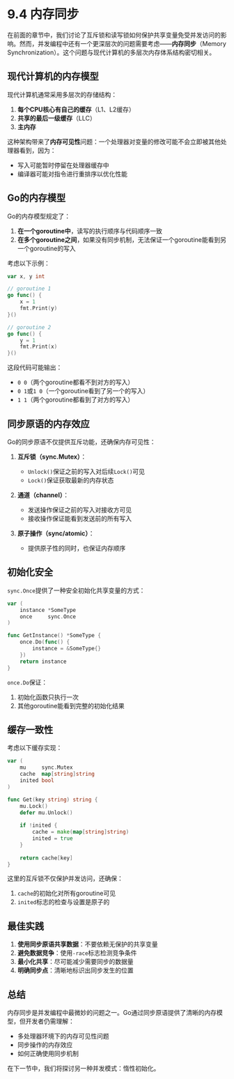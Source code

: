 # 9.4 内存同步

在前面的章节中，我们讨论了互斥锁和读写锁如何保护共享变量免受并发访问的影响。然而，并发编程中还有一个更深层次的问题需要考虑——**内存同步**（Memory Synchronization）。这个问题与现代计算机的多层次内存体系结构密切相关。

## 现代计算机的内存模型

现代计算机通常采用多层次的存储结构：
1. **每个CPU核心有自己的缓存**（L1、L2缓存）
2. **共享的最后一级缓存**（LLC）
3. **主内存**

这种架构带来了**内存可见性**问题：一个处理器对变量的修改可能不会立即被其他处理器看到，因为：
- 写入可能暂时停留在处理器缓存中
- 编译器可能对指令进行重排序以优化性能

## Go的内存模型

Go的内存模型规定了：
1. **在一个goroutine中**，读写的执行顺序与代码顺序一致
2. **在多个goroutine之间**，如果没有同步机制，无法保证一个goroutine能看到另一个goroutine的写入

考虑以下示例：

```go
var x, y int

// goroutine 1
go func() {
    x = 1
    fmt.Print(y)
}()

// goroutine 2
go func() {
    y = 1
    fmt.Print(x)
}()
```

这段代码可能输出：
- `0 0`（两个goroutine都看不到对方的写入）
- `0 1`或`1 0`（一个goroutine看到了另一个的写入）
- `1 1`（两个goroutine都看到了对方的写入）

## 同步原语的内存效应

Go的同步原语不仅提供互斥功能，还确保内存可见性：

1. **互斥锁（sync.Mutex）**：
   - `Unlock()`保证之前的写入对后续`Lock()`可见
   - `Lock()`保证获取最新的内存状态

2. **通道（channel）**：
   - 发送操作保证之前的写入对接收方可见
   - 接收操作保证能看到发送前的所有写入

3. **原子操作（sync/atomic）**：
   - 提供原子性的同时，也保证内存顺序

## 初始化安全

`sync.Once`提供了一种安全初始化共享变量的方式：

```go
var (
    instance *SomeType
    once     sync.Once
)

func GetInstance() *SomeType {
    once.Do(func() {
        instance = &SomeType{}
    })
    return instance
}
```

`once.Do`保证：
1. 初始化函数只执行一次
2. 其他goroutine能看到完整的初始化结果

## 缓存一致性

考虑以下缓存实现：

```go
var (
    mu     sync.Mutex
    cache  map[string]string
    inited bool
)

func Get(key string) string {
    mu.Lock()
    defer mu.Unlock()
    
    if !inited {
        cache = make(map[string]string)
        inited = true
    }
    
    return cache[key]
}
```

这里的互斥锁不仅保护并发访问，还确保：
1. `cache`的初始化对所有goroutine可见
2. `inited`标志的检查与设置是原子的

## 最佳实践

1. **使用同步原语共享数据**：不要依赖无保护的共享变量
2. **避免数据竞争**：使用`-race`标志检测竞争条件
3. **最小化共享**：尽可能减少需要同步的数据量
4. **明确同步点**：清晰地标识出同步发生的位置

## 总结

内存同步是并发编程中最微妙的问题之一。Go通过同步原语提供了清晰的内存模型，但开发者仍需理解：
- 多处理器环境下的内存可见性问题
- 同步操作的内存效应
- 如何正确使用同步机制

在下一节中，我们将探讨另一种并发模式：惰性初始化。
